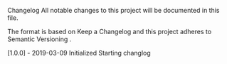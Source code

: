 Changelog
All notable changes to this project will be documented in this file.

The format is based on Keep a Changelog and this project adheres to Semantic Versioning .

[1.0.0] - 2019-03-09
Initialized
Starting changlog
